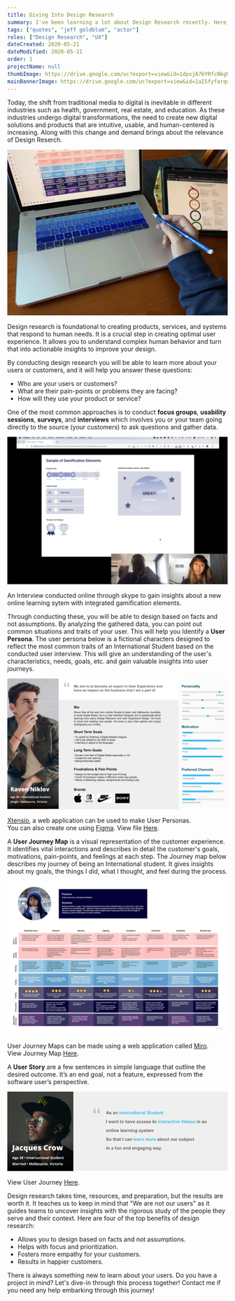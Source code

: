 ```yaml
---
title: Diving Into Design Research
summary: I've been learning a lot about Design Research recently. Here are some insights about the process and learnings I've gained from it.
tags: ["quotes", "jeff goldblum", "actor"]
roles: ["Design Research", "UX"]
dateCreated: 2020-05-21
dateModified: 2020-05-21
order: 1
projectName: null
thumbImage: https://drive.google.com/uc?export=view&id=1dpsjA7bYRfcNkgNgyoV_UDoaeZyI3OTn
mainBannerImage: https://drive.google.com/uc?export=view&id=1aISfyfarquXkvEq_saoo8ppoEJlJfqy0
---
```


Today, the shift from traditional media to digital is inevitable in different industries such as health, government, real estate, and education. As these industries undergo digital transformations, the need to create new digital solutions and products that are intuitive, usable, and human-centered is increasing. Along with this change and demand brings about the relevance of Design Reserch.

<div class="main-img-holder">

![alt text](../src/assets/images/design-research.jpg)

</div>

Design research is foundational to creating products, services, and systems that respond to human needs. It is a crucial step in creating optimal user experience. It allows you to understand complex human behavior and turn that into actionable insights to improve your design.

By conducting design research you will be able to learn more about your users or customers, and it will help you answer these questions:

  * Who are your users or customers?
  * What are their pain-points or problems they are facing?
  * How will they use your product or service?

One of the most common approaches is to conduct **focus groups**, **usability sessions**, **surveys**, and **interviews** which involves you or your team going directly to the source (your customers) to ask questions and gather data.

<div class="img-holder">

![alt skype interview](../src/assets/images/skype.jpg)

<p class="desc">An Interview conducted online through skype to gain insights about a new online learning sytem with integrated gamification elements.</p>

</div>

Through conducting these, you will be able to design based on facts and not assumptions. By analyzing the gathered data, you can point out common situations and traits of your user. This will help you Identify a **User Persona**. The user persona below is a fictional characters designed to reflect the most common traits of an International Student based on the conducted user interview. This will give an understanding of the user's characteristics, needs, goals, etc. and gain valuable insights into user journeys.

<div class="img-holder">

![alt skype interview](../src/assets/images/personaTwo.png)

[Xtensio](https://xtensio.com/), a web application can be used to make User Personas. <br/>
You can also create one using [Figma](https://figma.com/). View file [Here](https://www.figma.com/file/w8qHkj3kcYuhtEgJvKX0eb/User-Persona?node-id=0%3A1).

</div>


A **User Journey Map** is a visual representation of the customer experience. It identifies vital interactions and describes in detail the customer's goals, motivations, pain-points, and feelings at each step. The Journey map below describes my journey of being an International student. It gives insights about my goals,  the things I did, what I thought, and feel during the process.

<div class="img-holder">

![alt Journey Map](../src/assets/images/myJourneyMap.jpg)

User Journey Maps can be made using a web application called [Miro](https://miro.com/). <br/>
View Journey Map [Here](https://miro.com/app/board/o9J_krjFFoo=/).

</div>

A **User Story** are a few sentences in simple language that outline the desired outcome. It’s an end goal, not a feature, expressed from the software user’s perspective.

<div class="img-holder">

![alt Journey Map](../src/assets/images/userStory.png)

View User Journey [Here](https://www.figma.com/file/w8qHkj3kcYuhtEgJvKX0eb/User-Persona?node-id=0%3A1).

</div>


Design research takes time, resources, and preparation, but the results are worth it. It teaches us to keep in mind that "We are not our users" as it guides teams to uncover insights with the rigorous study of the people they serve and their context. Here are four of the top benefits of design research:

* Allows you to design based on facts and not assumptions.
* Helps with focus and prioritization.
* Fosters more empathy for your customers.
* Results in happier customers.

There is always something new to learn about your users. Do you have a project in mind? Let's dive-in through this process together!
Contact me if you need any help embarking through this journey!
